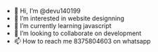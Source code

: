 - 👋 Hi, I’m @devu140199
- 👀 I’m interested in website designning
- 🌱 I’m currently learning javascript
- 💞️ I’m looking to collaborate on development
- 📫 How to reach me 8375804603 on whatsapp

<!---
devu140199/devu140199 is a ✨ special ✨ repository because its `README.md` (this file) appears on your GitHub profile.
You can click the Preview link to take a look at your changes.
--->
